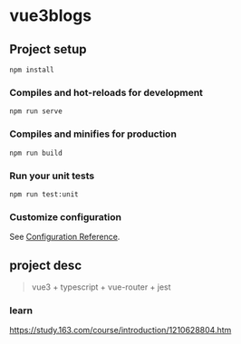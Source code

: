 # vue3blogs

## Project setup
```
npm install
```

### Compiles and hot-reloads for development
```
npm run serve
```

### Compiles and minifies for production
```
npm run build
```

### Run your unit tests
```
npm run test:unit
```

### Customize configuration
See [Configuration Reference](https://cli.vuejs.org/config/).

## project desc
> vue3 + typescript + vue-router + jest

### learn
https://study.163.com/course/introduction/1210628804.htm
